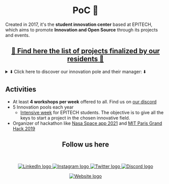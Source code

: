 <h1 align=center> PoC 🚀 </h1>

Created in 2017, it's the **student innovation center** based at EPITECH, which aims to promote **Innovation and Open Source** through its projects and events. 


<h2 align=center> <a href="https://github.com/PoCInnovation/.github/blob/master/PROJECTS.md"> 🚀 Find here the list of projects finalized by our residents 🚀</a> </h2>

<details>
    <summary> ⬇️ Click here to discover our innovation pole and their manager: ⬇️</summary>

|               | 💻 Software | 🧠 AI | 🔑 Security | 🕸️ P2P |
|---            |---  |:---:  |---:    |---:     |
|**Head of DPT**| [<img src="https://github.com/pierrelissope.png?size=85" width=85><br><sub>Pierre LISSOPE</sub>](https://github.com/pierrelissope) | [<img src="https://github.com/ramosleandre.png?size=85" width=85><br><sub>Léandre RAMOS</sub>](https://github.com/ramosleandre)| [<img src="https://github.com/nl1x.png?size=85" width=85><br><sub>Nathan JEANNOT</sub>](https://github.com/nl1x) | [<img src="https://github.com/Intermarch3.png?size=85" width=85><br><sub>Lucas LECLERC</sub>](https://github.com/Intermarch3) |

</details>

## Activities

- At least **4 workshops per week** offered to all. Find us on [our discord](https://discord.com/invite/Yqq2ADGDS7)
- 5 Innovation pools each year 
  - [Intensive week](https://www.youtube.com/watch?v=JuqRGdM7PaM) for EPITECH students. The objective is to give all the keys to start a project in the chosen innovative field.
- Organizer of hackathon like [Nasa Space app 2021](https://www.spaceappschallenge.org/) and [MIT Paris Grand Hack 2019](https://www.hecalumni.fr/event/mit-paris-grand-hack-2019/2019/06/22/5368)

<h2 align=center>
Follow us here
</h2>
<br/>
<p align='center'>
    <a href="https://www.linkedin.com/company/pocinnovation/mycompany/">
        <img src="https://img.shields.io/badge/LinkedIn-0077B5?style=for-the-badge&logo=linkedin&logoColor=white" alt="LinkedIn logo">
    </a>
    <a href="https://www.instagram.com/pocinnovation/">
        <img src="https://img.shields.io/badge/Instagram-E4405F?style=for-the-badge&logo=instagram&logoColor=white" alt="Instagram logo"
>
    </a>
    <a href="https://twitter.com/PoCInnovation">
        <img src="https://img.shields.io/badge/Twitter-1DA1F2?style=for-the-badge&logo=twitter&logoColor=white" alt="Twitter logo">
    </a>
    <a href="https://discord.com/invite/Yqq2ADGDS7">
        <img src="https://img.shields.io/badge/Discord-7289DA?style=for-the-badge&logo=discord&logoColor=white" alt="Discord logo">
    </a>
</p>
<p align=center>
    <a href="https://www.poc-innovation.fr/">
        <img src="https://img.shields.io/badge/WebSite-1a2b6d?style=for-the-badge&logo=GitHub Sponsors&logoColor=white" alt="Website logo">
    </a>
</p>
